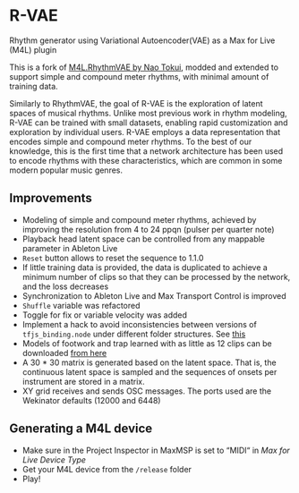 # R-VAE

Rhythm generator using Variational Autoencoder(VAE) as a Max for Live (M4L) plugin

This is a fork of [M4L.RhythmVAE by Nao Tokui](https://github.com/naotokui/RhythmVAE_M4L), modded and extended to support simple and compound meter rhythms, with minimal amount of training data.

Similarly to RhythmVAE, the goal of R-VAE is the exploration of latent spaces of musical rhythms. Unlike most previous work in rhythm modeling, R-VAE can be trained with small datasets, enabling rapid customization and exploration by individual users. R-VAE employs a data representation that encodes simple and compound meter rhythms. To the best of our knowledge, this is the first time that a network architecture has been used to encode rhythms with these characteristics, which are common in some modern popular music genres.

## Improvements

- Modeling of simple and compound meter rhythms, achieved by improving the resolution from 4 to 24 ppqn (pulser per quarter note)
- Playback head latent space can be controlled from any mappable parameter in Ableton Live
- `Reset` button allows to reset the sequence to 1.1.0
- If little training data is provided, the data is duplicated to achieve a minimum number of clips so that they can be processed by the network, and the loss decreases
- Synchronization to Ableton Live and Max Transport Control is improved
- `Shuffle` variable was refactored
- Toggle for fix or variable velocity was added
- Implement a hack to avoid inconsistencies between versions of `tfjs_binding.node` under different folder structures. See [this](https://github.com/vigliensoni/R-VAE/issues/2)
- Models of footwork and trap learned with as little as 12 clips can be downloaded [from here](https://github.com/vigliensoni/R-VAE-JS/tree/master/dist/data)
- A 30 * 30 matrix is generated based on the latent space. That is, the continuous latent space is sampled and the sequences of onsets per instrument are stored in a matrix.
- XY grid receives and sends OSC messages. The ports used are the Wekinator defaults (12000 and 6448)



## Generating a M4L device

- Make sure in the Project Inspector in MaxMSP is set to “MIDI“ in *Max for Live Device Type*
- Get your M4L device from the `/release` folder
- Play!
